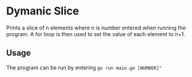 # Dymanic Slice

Prints a slice of n elements where n is number entered when running the program. A for loop is then used to set the value of each element to n+1.

## Usage

The program can be run by entering `go run main.go [NUMBER]"`